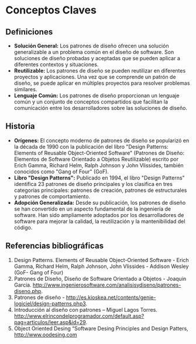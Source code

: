 # Conceptos Claves

## Definiciones

- **Solución General:** Los patrones de diseño ofrecen una solución generalizable a un problema común en el diseño de software. Son soluciones de diseño probadas y aceptadas que se pueden aplicar a diferentes contextos y situaciones.
- **Reutilizable:** Los patrones de diseño se pueden reutilizar en diferentes proyectos y aplicaciones. Una vez que se comprende un patrón de diseño, se puede aplicar en múltiples proyectos para resolver problemas similares.
- **Lenguaje Común:** Los patrones de diseño proporcionan un lenguaje común y un conjunto de conceptos compartidos que facilitan la comunicación entre los desarrolladores sobre las soluciones de diseño.

## Historia

- **Orígenes:** El concepto moderno de patrones de diseño se popularizó en la década de 1990 con la publicación del libro "Design Patterns: Elements of Reusable Object-Oriented Software" (Patrones de Diseño: Elementos de Software Orientado a Objetos Reutilizable) escrito por Erich Gamma, Richard Helm, Ralph Johnson y John Vlissides, también conocidos como "Gang of Four" (GoF).
- **Libro "Design Patterns":** Publicado en 1994, el libro "Design Patterns" identifica 23 patrones de diseño principales y los clasifica en tres categorías principales: patrones de creación, patrones de estructurales y patrones de comportamiento.
- **Adopción Generalizada:** Desde su publicación, los patrones de diseño se han convertido en un aspecto fundamental de la ingeniería de software. Han sido ampliamente adoptados por los desarrolladores de software para mejorar la calidad, la reutilización y la mantenibilidad del código.



## Referencias bibliográficas
1. Design Patterns. Elements of Reusable Object-Oriented Software - Erich Gamma, Richard Helm, Ralph Johnson, John Vlissides - Addison Wesley (GoF- Gang of Four)
2. Patrones de Diseño, Diseño de Software Orientado a Objetos - Joaquin Garcia. http://www.ingenierosoftware.com/analisisydiseno/patrones-diseno.php.
3. Patrones de diseño -  http://es.kioskea.net/contents/genie-logiciel/design-patterns.php3.
4. Introducción al diseño con patrones – Miguel Lagos Torres. http://www.elrincondelprogramador.com/default.asp?pag=articulos/leer.asp&id=29.
5. Object Oriented Desing “Software Desing Principles and Design Patters, http://www.oodesing.com
